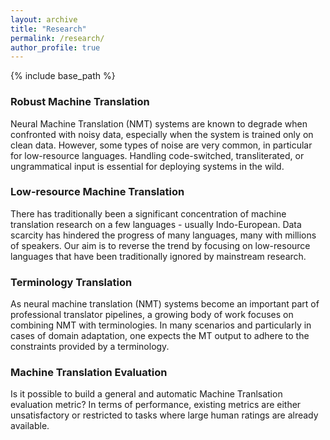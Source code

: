 ```yaml
---
layout: archive
title: "Research"
permalink: /research/
author_profile: true
---
```


{% include base_path %}


### Robust Machine Translation

Neural Machine Translation (NMT) systems are known to degrade when confronted with noisy data, especially when the system is trained only on clean data. However, some types of noise are very common, in particular for low-resource languages. Handling code-switched, transliterated, or ungrammatical input is essential for deploying systems in the wild.

### Low-resource Machine Translation

There has traditionally been a significant concentration of machine translation research on a few languages - usually Indo-European. Data scarcity has hindered the progress of many languages, many with millions of speakers. Our aim is to reverse the trend by focusing on low-resource languages that have been traditionally ignored by mainstream research.

### Terminology Translation

As neural machine translation (NMT) systems become an important part of professional translator pipelines, a growing body of work focuses on combining NMT with terminologies. In many scenarios and particularly in cases of domain adaptation, one expects the MT output to adhere to the constraints provided by a terminology.

### Machine Translation Evaluation

Is it possible to build a general and automatic Machine Tranlsation evaluation metric? In terms of performance, existing metrics are either unsatisfactory or restricted to tasks where large human ratings are already available.
